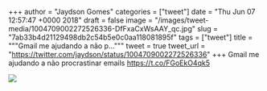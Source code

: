 
+++
author = "Jaydson Gomes"
categories = ["tweet"]
date = "Thu Jun 07 12:57:47 +0000 2018"
draft = false
image = "/images/tweet-media/1004709002272526336-DfFxaCxWsAAY_qc.jpg"
slug = "7ab33b4d21129498db2c54b5e0c0aa118081895f"
tags = ["tweet"]
title = """Gmail me ajudando a não p..."""
tweet = true
tweet_url = "https://twitter.com/jaydson/status/1004709002272526336"
+++
Gmail me ajudando a não procrastinar emails https://t.co/FGoEkO4qk5

![](/images/tweet-media/1004709002272526336-DfFxaCxWsAAY_qc.jpg)